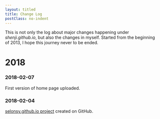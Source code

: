 ```yaml
---
layout: titled
title: Change Log
postClass: no-indent
---
```


This is not only the log about major changes happening under *shenji.github.io*, but also the changes in myself. Started from the beginning of 2013, I hope this journey never to be ended.

# 2018

### 2018-02-07

First version of home page uploaded.

### 2018-02-04

<a href="https://github.com/shenjl/selonsy.github.io" target="_blank" onclick="_gaq.push(['_trackEvent', 'ToGitHub', 'InLog', 'selonsy.github.io']);">selonsy.github.io project</a> created on GitHub.